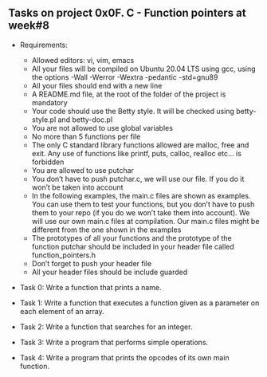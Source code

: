 ## Tasks on project 0x0F. C - Function pointers at week#8

 - Requirements:
	- Allowed editors: vi, vim, emacs
	- All your files will be compiled on Ubuntu 20.04 LTS using gcc, using the options -Wall -Werror -Wextra -pedantic -std=gnu89
	- All your files should end with a new line
	- A README.md file, at the root of the folder of the project is mandatory
	- Your code should use the Betty style. It will be checked using betty-style.pl and betty-doc.pl
	- You are not allowed to use global variables
	- No more than 5 functions per file
	- The only C standard library functions allowed are malloc, free and exit. Any use of functions like printf, puts, calloc, realloc etc… is forbidden
	- You are allowed to use putchar
	- You don’t have to push putchar.c, we will use our file. If you do it won’t be taken into account
	- In the following examples, the main.c files are shown as examples. You can use them to test your functions, but you don’t have to push them to your repo (if you do we won’t take them into account). We will use our own main.c files at compilation. Our main.c files might be different from the one shown in the examples
	- The prototypes of all your functions and the prototype of the function putchar should be included in your header file called function_pointers.h
	- Don’t forget to push your header file
	- All your header files should be include guarded

 - Task 0: Write a function that prints a name.
 - Task 1: Write a function that executes a function given as a parameter on each element of an array.
 - Task 2: Write a function that searches for an integer.
 - Task 3: Write a program that performs simple operations.
 - Task 4: Write a program that prints the opcodes of its own main function.


